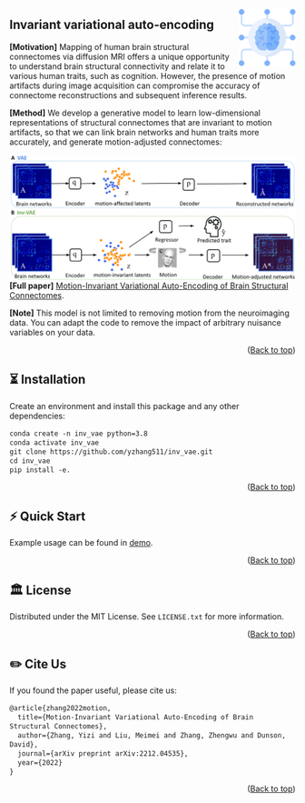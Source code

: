 <a name="readme-top" id="readme-top"></a>

<!-- PROJECT LOGO -->

<div width="100" align="right">
<a href="https://github.com/yzhang511/inv-vae">
    <picture>
      <source media="(prefers-color-scheme: dark)" srcset="https://github.com/yzhang511/inv-vae/blob/main/assets/inv_vae_icon.png">
      <source media="(prefers-color-scheme: light)" srcset="https://github.com/yzhang511/inv-vae/blob/main/assets/inv_vae_icon.png">
      <img alt="Logo toggles light and dark mode" src="https://github.com/yzhang511/inv-vae/blob/main/assets/inv_vae_icon.png"  width="100" align="right">
    </picture>
</a>
</div>


## Invariant variational auto-encoding

**[Motivation]** Mapping of human brain structural connectomes via diffusion MRI offers a unique opportunity to understand brain structural connectivity and relate it to various human traits, such as cognition. However, the presence of motion artifacts during image acquisition can compromise the accuracy of connectome reconstructions and subsequent inference results. 

**[Method]** We develop a generative model to learn low-dimensional representations of structural connectomes that are invariant to motion artifacts, so that we can link brain networks and human traits more accurately, and generate motion-adjusted connectomes:

<div align="right">
<a href="https://github.com/yzhang511/inv-vae">
    <picture>
      <source media="(prefers-color-scheme: dark)" srcset="https://github.com/yzhang511/inv-vae/blob/main/assets/model_diagram.png">
      <source media="(prefers-color-scheme: light)" srcset="https://github.com/yzhang511/inv-vae/blob/main/assets/model_diagram.png">
      <img alt="Logo toggles light and dark mode" src="https://github.com/yzhang511/inv-vae/blob/main/assets/model_diagram.png"  align="right">
    </picture>
</a>
</div>

**[Full paper]** [Motion-Invariant Variational Auto-Encoding of Brain Structural Connectomes](https://arxiv.org/abs/2212.04535).

**[Note]** This model is not limited to removing motion from the neuroimaging data. You can adapt the code to remove the impact of arbitrary nuisance variables on your data.

<p align="right">(<a href="#readme-top">Back to top</a>)</p>

## ⏳ Installation
Create an environment and install this package and any other dependencies:
```
conda create -n inv_vae python=3.8
conda activate inv_vae
git clone https://github.com/yzhang511/inv_vae.git
cd inv_vae
pip install -e.
```
<p align="right">(<a href="#readme-top">Back to top</a>)</p>

## ⚡️ Quick Start
Example usage can be found in [demo](https://github.com/yzhang511/inv-vae/tree/main/demo).

<p align="right">(<a href="#readme-top">Back to top</a>)</p>

<!-- LICENSE -->
## :classical_building: License

Distributed under the MIT License. See `LICENSE.txt` for more information.

<p align="right">(<a href="#readme-top">Back to top</a>)</p>

## ✏️ Cite Us

If you found the paper useful, please cite us:
```
@article{zhang2022motion,
  title={Motion-Invariant Variational Auto-Encoding of Brain Structural Connectomes},
  author={Zhang, Yizi and Liu, Meimei and Zhang, Zhengwu and Dunson, David},
  journal={arXiv preprint arXiv:2212.04535},
  year={2022}
}
```
<p align="right">(<a href="#readme-top">Back to top</a>)</p>




